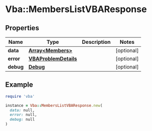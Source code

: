 # Vba::MembersListVBAResponse

## Properties

| Name | Type | Description | Notes |
| ---- | ---- | ----------- | ----- |
| **data** | [**Array&lt;Members&gt;**](Members.md) |  | [optional] |
| **error** | [**VBAProblemDetails**](VBAProblemDetails.md) |  | [optional] |
| **debug** | [**Debug**](Debug.md) |  | [optional] |

## Example

```ruby
require 'vba'

instance = Vba::MembersListVBAResponse.new(
  data: null,
  error: null,
  debug: null
)
```

